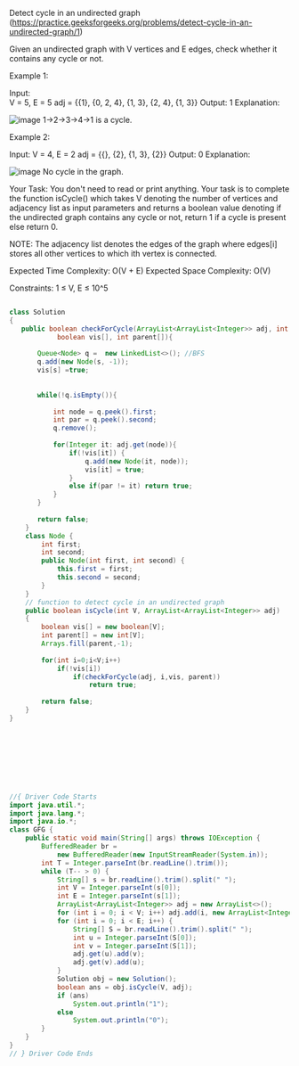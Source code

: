 Detect cycle in an undirected graph (https://practice.geeksforgeeks.org/problems/detect-cycle-in-an-undirected-graph/1)

Given an undirected graph with V vertices and E edges, check whether it contains any cycle or not. 

Example 1:

Input:  
V = 5, E = 5
adj = {{1}, {0, 2, 4}, {1, 3}, {2, 4}, {1, 3}} 
Output: 1
Explanation:

![image](https://user-images.githubusercontent.com/72649014/192831376-c2c701d5-2edb-4fda-b579-90e4d9e06b69.png)
1->2->3->4->1 is a cycle.


Example 2:

Input: 
V = 4, E = 2
adj = {{}, {2}, {1, 3}, {2}}
Output: 0
Explanation: 

![image](https://user-images.githubusercontent.com/72649014/192831472-b357ee92-5978-449b-bf96-1d455c2114a9.png)
No cycle in the graph.

Your Task:
You don't need to read or print anything. Your task is to complete the function isCycle() which takes V denoting the number of vertices and adjacency list as input parameters and returns a boolean value denoting if the undirected graph contains any cycle or not, return 1 if a cycle is present else return 0.

NOTE: The adjacency list denotes the edges of the graph where edges[i] stores all other vertices to which ith vertex is connected.

 

Expected Time Complexity: O(V + E)
Expected Space Complexity: O(V)


 

Constraints:
1 ≤ V, E ≤ 10^5


```java

class Solution
{
   public boolean checkForCycle(ArrayList<ArrayList<Integer>> adj, int s,
            boolean vis[], int parent[]){
                
       Queue<Node> q =  new LinkedList<>(); //BFS
       q.add(new Node(s, -1));
       vis[s] =true;
       
     
       while(!q.isEmpty()){
           
           int node = q.peek().first;
           int par = q.peek().second;
           q.remove(); 
           
           for(Integer it: adj.get(node)){
               if(!vis[it]) {
                   q.add(new Node(it, node));
                   vis[it] = true; 
               }
               else if(par != it) return true;
           }
       }
       
       return false;
    }
    class Node {
        int first;
        int second;
        public Node(int first, int second) {
            this.first = first;
            this.second = second;
        }
    }    
    // function to detect cycle in an undirected graph
    public boolean isCycle(int V, ArrayList<ArrayList<Integer>> adj)
    {
        boolean vis[] = new boolean[V];
        int parent[] = new int[V];
        Arrays.fill(parent,-1);  
        
        for(int i=0;i<V;i++)
            if(!vis[i]) 
                if(checkForCycle(adj, i,vis, parent)) 
                    return true;
    
        return false;
    }
}









//{ Driver Code Starts
import java.util.*;
import java.lang.*;
import java.io.*;
class GFG {
    public static void main(String[] args) throws IOException {
        BufferedReader br =
            new BufferedReader(new InputStreamReader(System.in));
        int T = Integer.parseInt(br.readLine().trim());
        while (T-- > 0) {
            String[] s = br.readLine().trim().split(" ");
            int V = Integer.parseInt(s[0]);
            int E = Integer.parseInt(s[1]);
            ArrayList<ArrayList<Integer>> adj = new ArrayList<>();
            for (int i = 0; i < V; i++) adj.add(i, new ArrayList<Integer>());
            for (int i = 0; i < E; i++) {
                String[] S = br.readLine().trim().split(" ");
                int u = Integer.parseInt(S[0]);
                int v = Integer.parseInt(S[1]);
                adj.get(u).add(v);
                adj.get(v).add(u);
            }
            Solution obj = new Solution();
            boolean ans = obj.isCycle(V, adj);
            if (ans)
                System.out.println("1");
            else
                System.out.println("0");
        }
    }
}
// } Driver Code Ends



```
